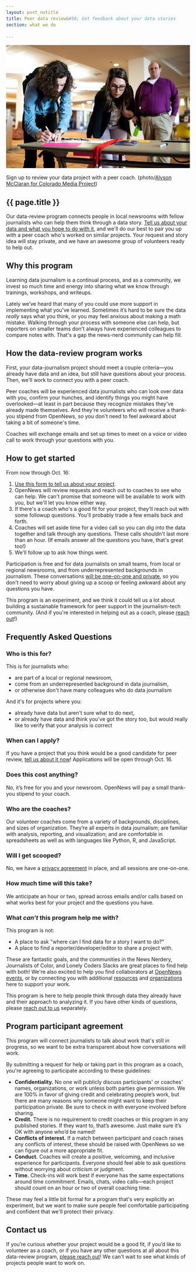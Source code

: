```yaml
---
layout: post_notitle
title: Peer data review&#58; Get feedback about your data stories
section: what we do

---
```

<img src="/media/img/peer_data_review.jpg" class="topline">
<p class="caption">Sign up to review your data project with a peer coach. (photo/<a href="https://creativecommons.org/licenses/by/3.0/us/">Alyson McClaran for Colorado Media Project</a>)</p>

<h2>{{ page.title }}</h2>

<p class="bodybig">Our data-review program connects people in local newsrooms with fellow journalists who can help them think through a data story. <a href="https://docs.google.com/forms/d/e/1FAIpQLSeigaV1wvZOcokMGbC7xVUG8B2dGwZxNgxWgAc8VW1612KVMg/viewform">Tell us about your data and what you hope to do with it</a>, and we'll do our best to pair you up with a peer coach who's worked on similar projects. Your request and story idea will stay private, and we have an awesome group of volunteers ready to help out.</p>

## Why this program

Learning data journalism is a continual process, and as a community, we invest so much time and energy into sharing what we know through trainings, workshops, and writeups.

Lately we’ve heard that many of you could use more support in implementing what you’ve learned. Sometimes it’s hard to be sure the data _really_ says what you think, or you may feel anxious about making a math mistake. Walking through your process with someone else can help, but reporters on smaller teams don't always have experienced colleagues to compare notes with. That's a gap the news-nerd community can help fill.

## How the data-review program works

First, your data-journalism project should meet a couple criteria—you already have data and an idea, but still have questions about your process. Then, we'll work to connect you with a peer coach.

Peer coaches will be experienced data journalists who can look over data with you, confirm your hunches, and identify things you might have overlooked—at least in part because they recognize mistakes they've already made themselves. And they're volunteers who will receive a thank-you stipend from OpenNews, so you don't need to feel awkward about taking a bit of someone's time.

Coaches will exchange emails and set up times to meet on a voice or video call to work through your questions with you.

## How to get started

From now through Oct. 16:

1. [Use this form to tell us about your project](https://docs.google.com/forms/d/e/1FAIpQLSeigaV1wvZOcokMGbC7xVUG8B2dGwZxNgxWgAc8VW1612KVMg/viewform).
2. OpenNews will review requests and reach out to coaches to see who can help. We can't promise that someone will be available to work with you, but we'll let you know either way.
3. If there's a coach who's a good fit for your project, they'll reach out with some followup questions. You'll probably trade a few emails back and forth.
4. Coaches will set aside time for a video call so you can dig into the data together and talk through any questions. These calls shouldn't last more than an hour. (If emails answer all the questions you have, that's great too!)
5. We'll follow up to ask how things went.

Participation is free and for data journalists on small teams, from local or regional newsrooms, and from underrepresented backgrounds in journalism. These conversations [will be one-on-one and private](#agreement), so you don't need to worry about giving up a scoop or feeling awkward about any questions you have.

This program is an experiment, and we think it could tell us a lot about building a sustainable framework for peer support in the journalism-tech community. (And if you're interested in helping out as a coach, please [reach out](mailto:ryan@opennews.org)!)

## Frequently Asked Questions

### Who is this for?

This is for journalists who:

* are part of a local or regional newsroom,
* come from an underrepresented background in data journalism,
* or otherwise don't have many colleagues who do data journalism

And it's for projects where you:

* already have data but aren't sure what to do next,
* or already have data and think you've got the story too, but would really like to verify that your analysis is correct

### When can I apply?

If you have a project that you think would be a good candidate for peer review, [tell us about it now](https://docs.google.com/forms/d/e/1FAIpQLSeigaV1wvZOcokMGbC7xVUG8B2dGwZxNgxWgAc8VW1612KVMg/viewform)! Applications will be open through Oct. 16.

### Does this cost anything?

No, it’s free for you and your newsroom. OpenNews will pay a small thank-you stipend to your coach.

### Who are the coaches?

Our volunteer coaches come from a variety of backgrounds, disciplines, and sizes of organization. They’re all experts in data journalism; are familiar with analysis, reporting, and visualization; and are comfortable in spreadsheets as well as with languages like Python, R, and JavaScript.

### Will I get scooped?

No, we have a [privacy agreement](#agreement) in place, and all sessions are one-on-one.

### How much time will this take? 

We anticipate an hour or two, spread across emails and/or calls based on what works best for your project and the questions you have.

### What _can’t_ this program help me with?

This program is not:

* A place to ask "where can I find data for a story I want to do?"
* A place to find a reporter/developer/editor to share a project with.

These are fantastic goals, and the communities in the News Nerdery, Journalists of Color, and Lonely Coders Slacks are great places to find help with both! We're also excited to help you find collaborators at [OpenNews events](https://srccon.org), or by connecting you with additional [resources](https://propublica.gitbook.io/collaborative/) and [organizations](https://centerforcooperativemedia.org/) here to support your work.

This program is here to help people think through data they already have and their approach to analyzing it. If you have other kinds of questions, please [reach out to us](mailto:info@opennews.org) separately.

<span id="agreement"></span>

## Program participant agreement

This program will connect journalists to talk about work that's still in progress, so we want to be extra transparent about how conversations will work.

By submitting a request for help or taking part in this program as a coach, you're agreeing to participate according to these guidelines:

* **Confidentiality.** No one will publicly discuss participants' or coaches' names, organizations, or work unless both parties give permission. We are 100% in favor of giving credit and celebrating people’s work, but there are many reasons why someone might want to keep their participation private. Be sure to check in with everyone involved before sharing.
* **Credit.** There is no requirement to credit coaches or this program in any published stories. If they want to, that’s awesome. Just make sure it’s OK with anyone who’d be named!
* **Conflicts of interest.** If a match between participant and coach raises any conflicts of interest, these should be raised with OpenNews so we can figure out a more appropriate fit.
* **Conduct.** Coaches will create a positive, welcoming, and inclusive experience for participants. Everyone should feel able to ask questions without worrying about criticism or judgment.
* **Time.** Check-ins will work best if everyone has the same expectations around time commitment. Emails, chats, video calls—each project should count on an hour or two of overall coaching time.

These may feel a little bit formal for a program that's very explicitly an experiment, but we want to make sure people feel comfortable participating and confident that we'll protect their privacy.

## Contact us

If you’re curious whether your project would be a good fit, if you’d like to volunteer as a coach, or if you have any other questions at all about this data-review program, [please reach out](mailto:ryan@opennews.org)! We can't wait to see what kinds of projects people want to work on.
